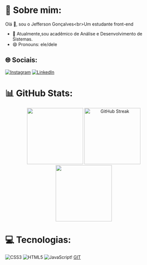 # 💫 Sobre mim:
Olá 👋, sou o Jefferson Gonçalves<br​​>Um estudante front-end<br>
- 🌱 Atualmente,sou acadêmico de Análise e Desenvolvimento de Sistemas.
- 😄 Pronouns: ele/dele
## 🌐 Sociais:
[![Instagram](https://img.shields.io/badge/Instagram-E4405F?style=for-the-badge&logo=instagram&logoColor=white)](https://instagram.com/jeffbarbosa42)
[![LinkedIn](https://img.shields.io/badge/LinkedIn-0077B5?style=for-the-badge&logo=linkedin&logoColor=white)](https://www.linkedin.com/in/jefferson-gonçalves-b93313179/)

# 📊 GitHub Stats:
<div align="center">
   <img height="180em" src="https://github-readme-stats.vercel.app/api?username=jefferson-gbarbosa&show_icons=true&theme=tokyonight&include_all_commits=true&count_private=true" />
   <a href="https://git.io/streak-stats"><img height="180em" src="https://github-readme-streak-stats.herokuapp.com?user=jefferson-gbarbosa&theme=dark&hide_border=falso&card_width=" alt="GitHub Streak" /></a>
   <img height="180em" src="https://github-readme-stats.vercel.app/api/top-langs?username=jefferson-gbarbosa&layout=compact&langs_count=16&theme=tokyonight" />
</div> 

# 💻 Tecnologias:
![CSS3](https://img.shields.io/badge/css3-%231572B6.svg?style=flat&logo=css3&logoColor=white) ![HTML5](https://img.shields.io/badge/html5-%23E34F26.svg?style=flat&logo=html5&logoColor=white) ![JavaScript](https://img.shields.io/badge/javascript-%23323330.svg?style=flat&logo=javascript&logoColor=%23F7DF1E)! [GIT](https://img.shields.io/badge/Git-fc6d26?style=flat&logo=git&logoColor=white) 
  





